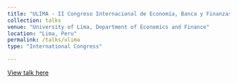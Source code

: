 ```yaml
---
title: "ULIMA - II Congreso Internacional de Economía, Banca y Finanzas"
collection: talks
venue: "University of Lima, Department of Economics and Finance"
location: "Lima, Peru"
permalink: /talks/ulima
type: "International Congress"

---
```


[View talk here](https://www.youtube.com/watch?v=uIKR2Qhtzdg)
